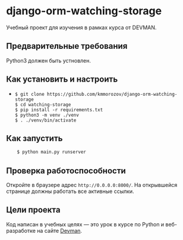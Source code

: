 # django-orm-watching-storage
Учебный проект для изучения в рамках курса от DEVMAN. 

## Предварительные требования

Python3 должен быть устновлен.

## Как установить и настроить 

- ```
  $ git clone https://github.com/kmmorozov/django-orm-watching-storage
  $ cd watching-storage
  $ pip install -r requirements.txt
  $ python3 -m venv ./venv
  $ . ./venv/bin/activate
  ```

## Как запустить

  ```bash
      $ python main.py runserver
  ```

## Проверка работоспособности 
Откройте в браузере адрес ```http://0.0.0.0:8000/```. На открывшейся странице должны работать все активные ссылки. 

## Цели проекта

Код написан в учебных целях — это урок в курсе по Python и веб-разработке на сайте [Devman](https://dvmn.org).